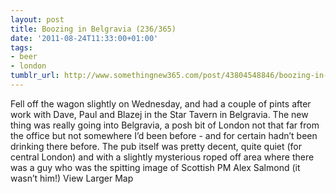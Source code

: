 ```yaml
---
layout: post
title: Boozing in Belgravia (236/365)
date: '2011-08-24T11:33:00+01:00'
tags:
- beer
- london
tumblr_url: http://www.somethingnew365.com/post/43804548846/boozing-in-belgravia-236365
---
```

Fell off the wagon slightly on Wednesday, and had a couple of pints after work with Dave, Paul and Blazej in the Star Tavern in Belgravia.
The new thing was really going into Belgravia, a posh bit of London not that far from the office but not somewhere I’d been before - and for certain hadn’t been drinking there before.
The pub itself was pretty decent, quite quiet (for central London) and with a slightly mysterious roped off area where there was a guy who was the spitting image of Scottish PM Alex Salmond (it wasn’t him!)
View Larger Map
